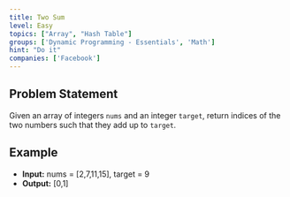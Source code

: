 ```yaml
---
title: Two Sum
level: Easy
topics: ["Array", "Hash Table"]
groups: ['Dynamic Programming - Essentials', 'Math']
hint: "Do it"
companies: ['Facebook']
---
```


## Problem Statement

Given an array of integers `nums` and an integer `target`, return indices of the two numbers such that they add up to `target`.

## Example

- **Input:** nums = [2,7,11,15], target = 9
- **Output:** [0,1]